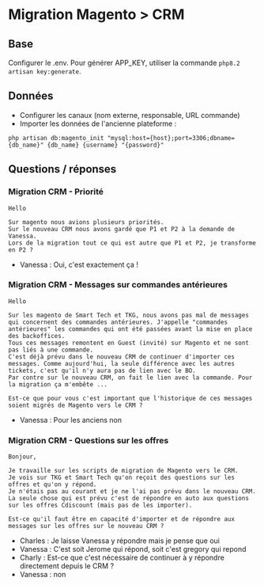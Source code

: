 # Migration Magento > CRM

## Base
Configurer le .env.
Pour générer APP_KEY, utiliser la commande `php8.2 artisan key:generate`.

## Données
- Configurer les canaux (nom externe, responsable, URL commande)
- Importer les données de l'ancienne plateforme : 
```shell
php artisan db:magento_init "mysql:host={host};port=3306;dbname={db_name}" {db_name} {username} "{password}"
```

## Questions / réponses

### Migration CRM - Priorité
```
Hello

Sur magento nous avions plusieurs priorités.
Sur le nouveau CRM nous avons gardé que P1 et P2 à la demande de Vanessa.
Lors de la migration tout ce qui est autre que P1 et P2, je transforme en P2 ?
```
* Vanessa : Oui, c'est exactement ça !

### Migration CRM - Messages sur commandes antérieures
```
Hello

Sur les magento de Smart Tech et TKG, nous avons pas mal de messages qui concernent des commandes antérieures. J'appelle "commandes antérieures" les commandes qui ont été passées avant la mise en place des backoffices.
Tous ces messages remontent en Guest (invité) sur Magento et ne sont pas liés à une commande.
C'est déjà prévu dans le nouveau CRM de continuer d'importer ces messages. Comme aujourd'hui, la seule différence avec les autres tickets, c'est qu'il n'y aura pas de lien avec le BO.
Par contre sur le nouveau CRM, on fait le lien avec la commande. Pour la migration ça m'embête ...

Est-ce que pour vous c'est important que l'historique de ces messages soient migrés de Magento vers le CRM ?
```
* Vanessa : Pour les anciens non

### Migration CRM - Questions sur les offres
```
Bonjour,

Je travaille sur les scripts de migration de Magento vers le CRM.
Je vois sur TKG et Smart Tech qu'on reçoit des questions sur les offres et qu'on y répond.
Je n'étais pas au courant et je ne l'ai pas prévu dans le nouveau CRM. La seule chose qui est prévu c'est de répondre en auto aux questions sur les offres Cdiscount (mais pas de les importer).

Est-ce qu'il faut être en capacité d'importer et de répondre aux messages sur les offres sur le nouveau CRM ?
```
* Charles : Je laisse Vanessa y répondre mais je pense que oui 
* Vanessa : C'est soit Jerome qui répond, soit c'est gregory qui repond
* Charly : Est-ce que c'est nécessaire de continuer à y répondre directement depuis le CRM ?
* Vanessa : non
